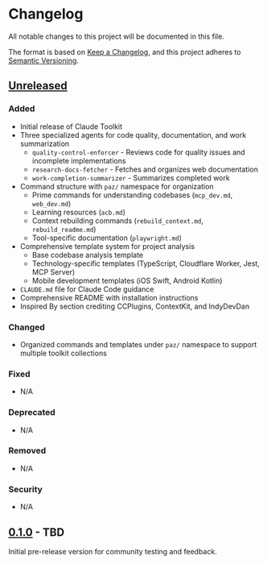 # Changelog

All notable changes to this project will be documented in this file.

The format is based on [Keep a Changelog](https://keepachangelog.com/en/1.1.0/),
and this project adheres to [Semantic Versioning](https://semver.org/spec/v2.0.0.html).

## [Unreleased]

### Added
- Initial release of Claude Toolkit
- Three specialized agents for code quality, documentation, and work summarization
  - `quality-control-enforcer` - Reviews code for quality issues and incomplete implementations
  - `research-docs-fetcher` - Fetches and organizes web documentation
  - `work-completion-summarizer` - Summarizes completed work
- Command structure with `paz/` namespace for organization
  - Prime commands for understanding codebases (`mcp_dev.md`, `web_dev.md`)
  - Learning resources (`acb.md`)
  - Context rebuilding commands (`rebuild_context.md`, `rebuild_readme.md`)
  - Tool-specific documentation (`playwright.md`)
- Comprehensive template system for project analysis
  - Base codebase analysis template
  - Technology-specific templates (TypeScript, Cloudflare Worker, Jest, MCP Server)
  - Mobile development templates (iOS Swift, Android Kotlin)
- `CLAUDE.md` file for Claude Code guidance
- Comprehensive README with installation instructions
- Inspired By section crediting CCPlugins, ContextKit, and IndyDevDan

### Changed
- Organized commands and templates under `paz/` namespace to support multiple toolkit collections

### Fixed
- N/A

### Deprecated
- N/A

### Removed
- N/A

### Security
- N/A

## [0.1.0] - TBD

Initial pre-release version for community testing and feedback.

[Unreleased]: https://github.com/[username]/claude-toolkit/compare/v0.1.0...HEAD
[0.1.0]: https://github.com/[username]/claude-toolkit/releases/tag/v0.1.0